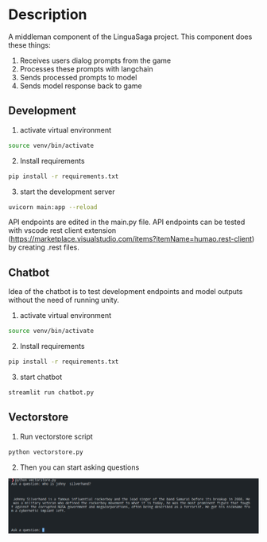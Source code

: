 # Description

A middleman component of the LinguaSaga project. This component does these things:

1. Receives users dialog prompts from the game
2. Processes these prompts with langchain
3. Sends processed prompts to model
4. Sends model response back to game

## Development

1. activate virtual environment

```bash
source venv/bin/activate
```

2. Install requirements

```bash
pip install -r requirements.txt
```

3. start the development server

```bash
uvicorn main:app --reload
```

API endpoints are edited in the main.py file. API endpoints can be tested with vscode rest client extension (<https://marketplace.visualstudio.com/items?itemName=humao.rest-client>) by creating .rest files.

## Chatbot

Idea of the chatbot is to test development endpoints and model outputs without the need of running unity.

1. activate virtual environment

```bash
source venv/bin/activate
```

2. Install requirements

```bash
pip install -r requirements.txt
```

3. start chatbot

```bash
streamlit run chatbot.py
```

## Vectorstore

1. Run vectorstore script

```python
python vectorstore.py
```

2. Then you can start asking questions

![image-20231113183217323](images/vectorstore-demo.png)

